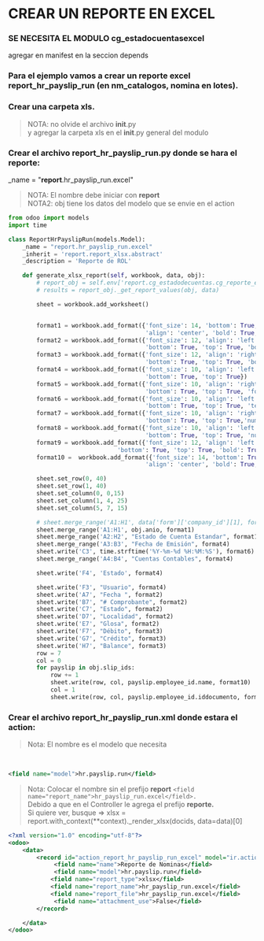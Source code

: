 # CREAR UN REPORTE EN EXCEL

### SE NECESITA EL MODULO cg_estadocuentasexcel 
agregar en manifest en la seccion depends

### Para el ejemplo vamos a crear un reporte excel report_hr_payslip_run (en nm_catalogos, nomina en lotes).  
### Crear una carpeta xls.  <br>
> NOTA: no olvide el archivo __init__.py  
> y agregar la carpeta xls en el __init__.py general del modulo

### Crear el archivo **report_hr_payslip_run.py** donde se hara el reporte:  
 _name = "**report**.hr_payslip_run.excel"

> NOTA: El nombre debe iniciar con **report**  
> NOTA2: obj tiene los datos del modelo que se envie en el action


```python
from odoo import models
import time

class ReportHrPayslipRun(models.Model):
    _name = "report.hr_payslip_run.excel"
    _inherit = 'report.report_xlsx.abstract'
    _description = 'Reporte de ROL'

    def generate_xlsx_report(self, workbook, data, obj):
        # report_obj = self.env['report.cg_estadodecuentas.cg_reporte_estandar']
        # results = report_obj._get_report_values(obj, data)

        sheet = workbook.add_worksheet()


        format1 = workbook.add_format({'font_size': 14, 'bottom': True, 'right': True, 'left': True, 'top': True,
                                       'align': 'center', 'bold': True, 'bg_color': '#bfbfbf', 'valign': 'vcenter','font_color': 'blue'})
        format2 = workbook.add_format({'font_size': 12, 'align': 'left', 'right': True, 'left': True,
                                       'bottom': True, 'top': True, 'bold': True, 'bg_color': '#bfbfbf'})
        format3 = workbook.add_format({'font_size': 12, 'align': 'right', 'right': True, 'left': True,
                                       'bottom': True, 'top': True, 'bold': True, 'bg_color': '#bfbfbf'})
        format4 = workbook.add_format({'font_size': 10, 'align': 'left', 'bold': True, 'right': True, 'left': True,
                                       'bottom': True, 'top': True})
        format5 = workbook.add_format({'font_size': 10, 'align': 'right', 'bold': True, 'right': True, 'left': True,
                                       'bottom': True, 'top': True, 'font_color': 'blue','num_format': '0.00'})
        format6 = workbook.add_format({'font_size': 10, 'align': 'left', 'bold': False, 'right': True, 'left': True,
                                       'bottom': True, 'top': True, 'text_wrap':'true'})
        format7 = workbook.add_format({'font_size': 10, 'align': 'right', 'bold': False, 'right': True, 'left': True,
                                       'bottom': True, 'top': True,'num_format': '0.00'})
        format8 = workbook.add_format({'font_size': 10, 'align': 'left', 'bold': False, 'right': True, 'left': True,
                                       'bottom': True, 'top': True, 'num_format': 'yyyy-mm-dd'})
        format9 = workbook.add_format({'font_size': 12, 'align': 'left', 'right': True, 'left': True,
                               'bottom': True, 'top': True, 'bold': True, 'font_color': 'blue'})
        format10 =  workbook.add_format({'font_size': 14, 'bottom': True, 'right': True, 'left': True, 'top': True,
                                       'align': 'center', 'bold': True, 'valign': 'vcenter','font_color': 'blue'})

        sheet.set_row(0, 40)
        sheet.set_row(1, 40)
        sheet.set_column(0, 0,15)
        sheet.set_column(1, 4, 25)
        sheet.set_column(5, 7, 15)

        # sheet.merge_range('A1:H1', data['form']['company_id'][1], format1)
        sheet.merge_range('A1:H1', obj.anio, format1)
        sheet.merge_range('A2:H2', "Estado de Cuenta Estandar", format10)
        sheet.merge_range('A3:B3', "Fecha de Emisión", format4)
        sheet.write('C3', time.strftime('%Y-%m-%d %H:%M:%S'), format6)
        sheet.merge_range('A4:B4', "Cuentas Contables", format4)

        sheet.write('F4', 'Estado', format4)

        sheet.write('F3', "Usuario", format4)
        sheet.write('A7', "Fecha ", format2)
        sheet.write('B7', "# Comprobante", format2)
        sheet.write('C7', "Estado", format2)
        sheet.write('D7', "Localidad", format2)
        sheet.write('E7', "Glosa", format2)
        sheet.write('F7', "Débito", format3)
        sheet.write('G7', "Crédito", format3)
        sheet.write('H7', "Balance", format3)
        row = 7
        col = 0
        for payslip in obj.slip_ids:
            row += 1
            sheet.write(row, col, payslip.employee_id.name, format10)
            col = 1
            sheet.write(row, col, payslip.employee_id.iddocumento, format10)


```

### Crear el archivo **report_hr_payslip_run.xml** donde estara el action:  

> Nota:  El nombre es el modelo que necesita
<br/>

```xml
<field name="model">hr.payslip.run</field>
```

> Nota: Colocar el nombre sin el prefijo **report**  ``` <field name="report_name">hr_payslip_run.excel</field>.  ```  
Debido a que en el Controller le agrega el prefijo **reporte.**  
Si quiere ver, busque => xlsx = report.with_context(**context)._render_xlsx(docids, data=data)[0]

```xml
<?xml version="1.0" encoding="utf-8"?>
<odoo>
    <data>
        <record id="action_report_hr_payslip_run_excel" model="ir.actions.report">
             <field name="name">Reporte de Nominas</field>
             <field name="model">hr.payslip.run</field>
            <field name="report_type">xlsx</field>
            <field name="report_name">hr_payslip_run.excel</field>
            <field name="report_file">hr_payslip_run.excel</field>
             <field name="attachment_use">False</field>
        </record>

    </data>
</odoo>
```


